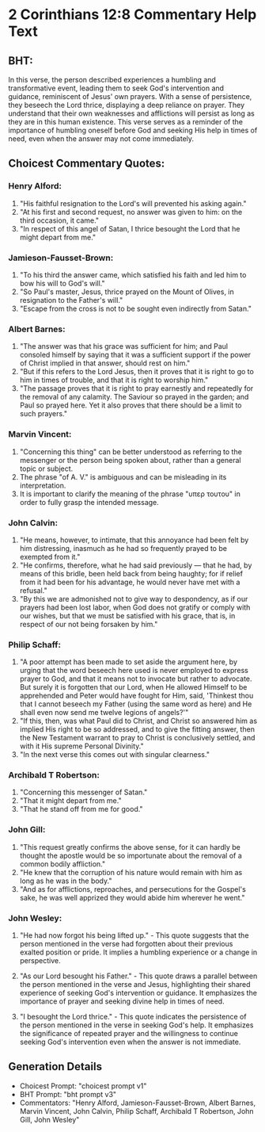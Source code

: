 # 2 Corinthians 12:8 Commentary Help Text

## BHT:
In this verse, the person described experiences a humbling and transformative event, leading them to seek God's intervention and guidance, reminiscent of Jesus' own prayers. With a sense of persistence, they beseech the Lord thrice, displaying a deep reliance on prayer. They understand that their own weaknesses and afflictions will persist as long as they are in this human existence. This verse serves as a reminder of the importance of humbling oneself before God and seeking His help in times of need, even when the answer may not come immediately.

## Choicest Commentary Quotes:
### Henry Alford:
1. "His faithful resignation to the Lord's will prevented his asking again."
2. "At his first and second request, no answer was given to him: on the third occasion, it came."
3. "In respect of this angel of Satan, I thrice besought the Lord that he might depart from me."

### Jamieson-Fausset-Brown:
1. "To his third the answer came, which satisfied his faith and led him to bow his will to God's will."
2. "So Paul's master, Jesus, thrice prayed on the Mount of Olives, in resignation to the Father's will."
3. "Escape from the cross is not to be sought even indirectly from Satan."

### Albert Barnes:
1. "The answer was that his grace was sufficient for him; and Paul consoled himself by saying that it was a sufficient support if the power of Christ implied in that answer, should rest on him."
2. "But if this refers to the Lord Jesus, then it proves that it is right to go to him in times of trouble, and that it is right to worship him."
3. "The passage proves that it is right to pray earnestly and repeatedly for the removal of any calamity. The Saviour so prayed in the garden; and Paul so prayed here. Yet it also proves that there should be a limit to such prayers."

### Marvin Vincent:
1. "Concerning this thing" can be better understood as referring to the messenger or the person being spoken about, rather than a general topic or subject.
2. The phrase "of A. V." is ambiguous and can be misleading in its interpretation.
3. It is important to clarify the meaning of the phrase "υπερ τουτου" in order to fully grasp the intended message.

### John Calvin:
1. "He means, however, to intimate, that this annoyance had been felt by him distressing, inasmuch as he had so frequently prayed to be exempted from it."
2. "He confirms, therefore, what he had said previously — that he had, by means of this bridle, been held back from being haughty; for if relief from it had been for his advantage, he would never have met with a refusal."
3. "By this we are admonished not to give way to despondency, as if our prayers had been lost labor, when God does not gratify or comply with our wishes, but that we must be satisfied with his grace, that is, in respect of our not being forsaken by him."

### Philip Schaff:
1. "A poor attempt has been made to set aside the argument here, by urging that the word beseech here used is never employed to express prayer to God, and that it means not to invocate but rather to advocate. But surely it is forgotten that our Lord, when He allowed Himself to be apprehended and Peter would have fought for Him, said, 'Thinkest thou that I cannot beseech my Father (using the same word as here) and He shall even now send me twelve legions of angels?'"
2. "If this, then, was what Paul did to Christ, and Christ so answered him as implied His right to be so addressed, and to give the fitting answer, then the New Testament warrant to pray to Christ is conclusively settled, and with it His supreme Personal Divinity."
3. "In the next verse this comes out with singular clearness."

### Archibald T Robertson:
1. "Concerning this messenger of Satan."
2. "That it might depart from me."
3. "That he stand off from me for good."

### John Gill:
1. "This request greatly confirms the above sense, for it can hardly be thought the apostle would be so importunate about the removal of a common bodily affliction."
2. "He knew that the corruption of his nature would remain with him as long as he was in the body."
3. "And as for afflictions, reproaches, and persecutions for the Gospel's sake, he was well apprized they would abide him wherever he went."

### John Wesley:
1. "He had now forgot his being lifted up." - This quote suggests that the person mentioned in the verse had forgotten about their previous exalted position or pride. It implies a humbling experience or a change in perspective.

2. "As our Lord besought his Father." - This quote draws a parallel between the person mentioned in the verse and Jesus, highlighting their shared experience of seeking God's intervention or guidance. It emphasizes the importance of prayer and seeking divine help in times of need.

3. "I besought the Lord thrice." - This quote indicates the persistence of the person mentioned in the verse in seeking God's help. It emphasizes the significance of repeated prayer and the willingness to continue seeking God's intervention even when the answer is not immediate.


## Generation Details
- Choicest Prompt: "choicest prompt v1"
- BHT Prompt: "bht prompt v3"
- Commentators: "Henry Alford, Jamieson-Fausset-Brown, Albert Barnes, Marvin Vincent, John Calvin, Philip Schaff, Archibald T Robertson, John Gill, John Wesley"

